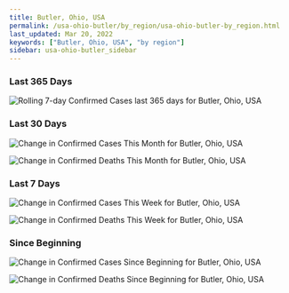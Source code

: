 ```yaml
---
title: Butler, Ohio, USA
permalink: /usa-ohio-butler/by_region/usa-ohio-butler-by_region.html
last_updated: Mar 20, 2022
keywords: ["Butler, Ohio, USA", "by region"]
sidebar: usa-ohio-butler_sidebar
---
```


<h3>Last 365 Days</h3>

![Rolling 7-day Confirmed Cases last 365 days for Butler, Ohio, USA](/covid_tracker/images/graphs/usa-ohio-butler-weekly_totals_graph.png)

<h3>Last 30 Days</h3>

![Change in Confirmed Cases This Month for Butler, Ohio, USA](/covid_tracker/images/graphs/usa-ohio-butler-delta_confirmed-30_days_graph.png)

![Change in Confirmed Deaths This Month for Butler, Ohio, USA](/covid_tracker/images/graphs/usa-ohio-butler-delta_deaths-30_days_graph.png)

<h3>Last 7 Days</h3>

![Change in Confirmed Cases This Week for Butler, Ohio, USA](/covid_tracker/images/graphs/usa-ohio-butler-delta_confirmed-7_days_graph.png)

![Change in Confirmed Deaths This Week for Butler, Ohio, USA](/covid_tracker/images/graphs/usa-ohio-butler-delta_deaths-7_days_graph.png)

<h3>Since Beginning</h3>

![Change in Confirmed Cases Since Beginning for Butler, Ohio, USA](/covid_tracker/images/graphs/usa-ohio-butler-delta_confirmed-since_beginning_graph.png)

![Change in Confirmed Deaths Since Beginning for Butler, Ohio, USA](/covid_tracker/images/graphs/usa-ohio-butler-delta_deaths-since_beginning_graph.png)
